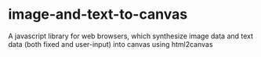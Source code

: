 # image-and-text-to-canvas
A javascript library for web browsers, which synthesize image data and text data (both fixed and user-input) into canvas using html2canvas
